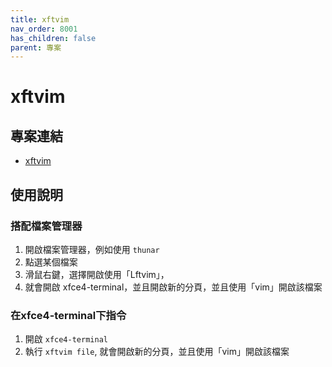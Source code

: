 ```yaml
---
title: xftvim
nav_order: 8001
has_children: false
parent: 專案
---
```


# xftvim


## 專案連結

* [xftvim](https://github.com/samwhelp/note-about-vim/tree/gh-pages/_demo/project/xftvim/)


## 使用說明

### 搭配檔案管理器

1. 開啟檔案管理器，例如使用 `thunar` 
2. 點選某個檔案
3. 滑鼠右鍵，選擇開啟使用「Lftvim」，
4. 就會開啟 xfce4-terminal，並且開啟新的分頁，並且使用「vim」開啟該檔案

### 在xfce4-terminal下指令

1. 開啟 `xfce4-terminal`
2. 執行 `xftvim file`, 就會開啟新的分頁，並且使用「vim」開啟該檔案


